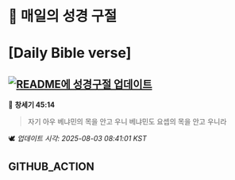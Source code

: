 # 🙏 매일의 성경 구절
# [Daily Bible verse]
## [![README에 성경구절 업데이트](https://github.com/DONGSUKA/first_test/actions/workflows/update-readme-bible.yml/badge.svg)](https://github.com/DONGSUKA/first_test/actions/workflows/update-readme-bible.yml)
<!-- START_BIBLE_VERSE -->
📖 **창세기 45:14**
> 자기 아우 베냐민의 목을 안고 우니 베냐민도 요셉의 목을 안고 우니라

🕊️ _업데이트 시각: 2025-08-03 08:41:01 KST_
  <!-- END_BIBLE_VERSE -->
## GITHUB_ACTION
